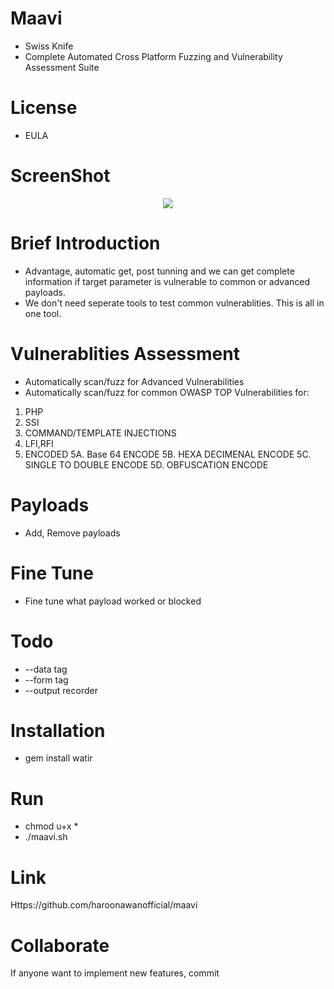 # Maavi
- Swiss Knife
- Complete Automated Cross Platform Fuzzing and Vulnerability Assessment Suite

# License
- EULA

# ScreenShot
<div align="center">
    <img src="https://i.ibb.co/VBRLtq0/up2.png"</img> 
</div>

# Brief Introduction
- Advantage, automatic get, post tunning and we can get complete information if target parameter is vulnerable to common or advanced payloads.
- We don't need seperate tools to test common vulnerablities. This is all in one tool. 

# Vulnerablities Assessment
- Automatically scan/fuzz for Advanced Vulnerabilities
- Automatically scan/fuzz for common OWASP TOP Vulnerabilities for:
1. PHP
2. SSI
3. COMMAND/TEMPLATE INJECTIONS
4. LFI,RFI
5. ENCODED
5A. Base 64 ENCODE
5B. HEXA DECIMENAL ENCODE
5C. SINGLE TO DOUBLE ENCODE
5D. OBFUSCATION ENCODE

# Payloads
- Add, Remove payloads

# Fine Tune
- Fine tune what payload worked or blocked

# Todo
- --data tag
- --form tag
- --output recorder

# Installation
- gem install watir 

# Run
- chmod u+x *
- ./maavi.sh

# Link
Https://github.com/haroonawanofficial/maavi

# Collaborate
If anyone want to implement new features, commit
